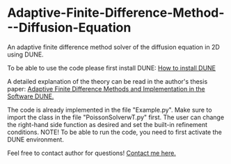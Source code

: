 # Adaptive-Finite-Difference-Method---Diffusion-Equation
An adaptive finite difference method solver of the diffusion equation in 2D using DUNE.


To be able to use the code please first install DUNE:
<a href=https://gitlab.maths.lu.se/dune/installdune#installdune> How to install DUNE </a>

A detailed explanation of the theory can be read in the author's thesis paper:
<a href=http://lup.lub.lu.se/student-papers/record/9178881> Adaptive Finite Difference Methods and Implementation in the Software DUNE. </a>

The code is already implemented in the file "Example.py". Make sure to import the class in the file "PoissonSolverwT.py" first. The user can change the right-hand side function as desired and set the built-in refinement conditions. NOTE! To be able to run the code, you need to first activate the DUNE environment.

Feel free to contact author for questions! <a href=https://www.linkedin.com/in/krane-dabatos/> Contact me here. </a>
